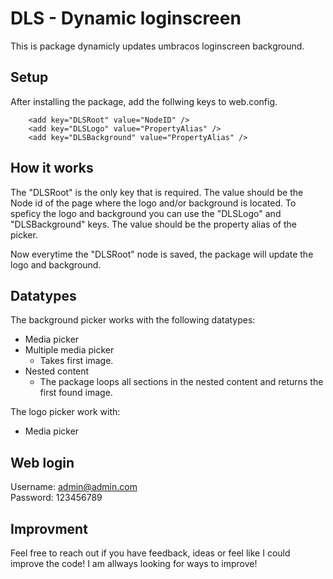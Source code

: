 # DLS - Dynamic loginscreen

This is package dynamicly updates umbracos loginscreen background.

## Setup
After installing the package, add the follwing keys to web.config.

```
    <add key="DLSRoot" value="NodeID" />
    <add key="DLSLogo" value="PropertyAlias" />
    <add key="DLSBackground" value="PropertyAlias" />
```
## How it works
The "DLSRoot" is the only key that is required. The value should be the Node id of the page where the logo and/or background is located.
To speficy the logo and background you can use the "DLSLogo" and "DLSBackground" keys. The value should be the property alias of the picker. <br />

Now everytime the "DLSRoot" node is saved, the package will update the logo and background.

## Datatypes
The background picker works with the following datatypes:
- Media picker
- Multiple media picker
  - Takes first image. 
- Nested content
  - The package loops all sections in the nested content and returns the first found image. 

The logo picker work with:
* Media picker

## Web login
Username: admin@admin.com <br />
Password: 123456789

## Improvment
Feel free to reach out if you have feedback, ideas or feel like I could improve the code! I am allways looking for ways to improve!